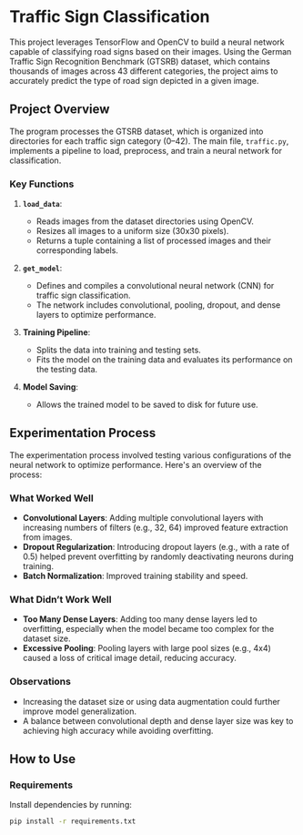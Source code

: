 # Traffic Sign Classification

This project leverages TensorFlow and OpenCV to build a neural network capable of classifying road signs based on their images. Using the German Traffic Sign Recognition Benchmark (GTSRB) dataset, which contains thousands of images across 43 different categories, the project aims to accurately predict the type of road sign depicted in a given image.

## Project Overview

The program processes the GTSRB dataset, which is organized into directories for each traffic sign category (0–42). The main file, `traffic.py`, implements a pipeline to load, preprocess, and train a neural network for classification. 

### Key Functions
1. **`load_data`**:  
   - Reads images from the dataset directories using OpenCV.  
   - Resizes all images to a uniform size (30x30 pixels).  
   - Returns a tuple containing a list of processed images and their corresponding labels.

2. **`get_model`**:  
   - Defines and compiles a convolutional neural network (CNN) for traffic sign classification.  
   - The network includes convolutional, pooling, dropout, and dense layers to optimize performance.

3. **Training Pipeline**:  
   - Splits the data into training and testing sets.  
   - Fits the model on the training data and evaluates its performance on the testing data.

4. **Model Saving**:  
   - Allows the trained model to be saved to disk for future use.

## Experimentation Process

The experimentation process involved testing various configurations of the neural network to optimize performance. Here's an overview of the process:

### What Worked Well
- **Convolutional Layers**: Adding multiple convolutional layers with increasing numbers of filters (e.g., 32, 64) improved feature extraction from images.  
- **Dropout Regularization**: Introducing dropout layers (e.g., with a rate of 0.5) helped prevent overfitting by randomly deactivating neurons during training.  
- **Batch Normalization**: Improved training stability and speed.  

### What Didn’t Work Well
- **Too Many Dense Layers**: Adding too many dense layers led to overfitting, especially when the model became too complex for the dataset size.  
- **Excessive Pooling**: Pooling layers with large pool sizes (e.g., 4x4) caused a loss of critical image detail, reducing accuracy.  

### Observations
- Increasing the dataset size or using data augmentation could further improve model generalization.
- A balance between convolutional depth and dense layer size was key to achieving high accuracy while avoiding overfitting.

## How to Use

### Requirements
Install dependencies by running:
```bash
pip install -r requirements.txt
